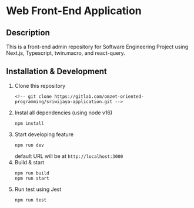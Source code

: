 # Web Front-End Application

<!-- [![pipeline status](https://gitlab.cs.ui.ac.id/ppl-fasilkom-ui/2022/Kelas-B/OOP/sriwijaya-application/badges/master/pipeline.svg)](https://gitlab.cs.ui.ac.id/ppl-fasilkom-ui/2022/Kelas-B/OOP/sriwijaya-application/-/commits/master)
[![coverage report](https://gitlab.cs.ui.ac.id/ppl-fasilkom-ui/2022/Kelas-B/OOP/sriwijaya-application/badges/master/coverage.svg)](https://gitlab.cs.ui.ac.id/ppl-fasilkom-ui/2022/Kelas-B/OOP/sriwijaya-application/-/commits/master) -->

## Description

This is a front-end admin repository for Software Engineering Project using Next.js, Typescript, twin.macro, and react-query.

## Installation & Development

1. Clone this repository
   ```
   <!-- git clone https://gitlab.com/omzet-oriented-programming/sriwijaya-application.git -->
   ```
2. Instal all dependencies (using node v16)
   ```
   npm install
   ```
3. Start developing feature
   ```
   npm run dev
   ```
   default URL will be at `http://localhost:3000`
4. Build & start
   ```
   npm run build
   npm run start
   ```
5. Run test using Jest
   ```
   npm run test
   ```
